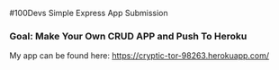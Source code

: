 #100Devs Simple Express App Submission

### Goal: Make Your Own CRUD APP and Push To Heroku
My app can be found here: https://cryptic-tor-98263.herokuapp.com/
